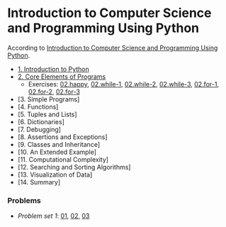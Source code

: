 # Introduction to Computer Science and Programming Using Python
According to [Introduction to Computer Science and Programming Using Python](https://www.edx.org/course/introduction-computer-science-mitx-6-00-1x-10).

- [1. Introduction to Python](https://github.com/elijabesu/ossu-cs/blob/master/1--6.00.1x/01.md)
- [2. Core Elements of Programs](https://github.com/elijabesu/ossu-cs/blob/master/1--6.00.1x/02.md)
  - Exercises: [02.happy](https://github.com/elijabesu/ossu-cs/blob/master/1--6.00.1x/exercises/02.happy.py), [02.while-1](https://github.com/elijabesu/ossu-cs/blob/master/1--6.00.1x/exercises/02.while-1.py), [02.while-2](https://github.com/elijabesu/ossu-cs/blob/master/1--6.00.1x/exercises/02.while-2.py), [02.while-3](https://github.com/elijabesu/ossu-cs/blob/master/1--6.00.1x/exercises/02.while-3.py), [02.for-1](https://github.com/elijabesu/ossu-cs/blob/master/1--6.00.1x/exercises/02.for-1.py), [02.for-2](https://github.com/elijabesu/ossu-cs/blob/master/1--6.00.1x/exercises/02.for-2.py), [02.for-3](https://github.com/elijabesu/ossu-cs/blob/master/1--6.00.1x/exercises/02.for-3.py)
- [3. Simple Programs]
- [4. Functions]
- [5. Tuples and Lists]
- [6. Dictionaries]
- [7. Debugging]
- [8. Assertions and Exceptions]
- [9. Classes and Inheritance]
- [10. An Extended Example]
- [11. Computational Complexity]
- [12. Searching and Sorting Algorithms]
- [13. Visualization of Data]
- [14. Summary]

### Problems
- *Problem set 1*: [01](https://github.com/elijabesu/ossu-cs/blob/master/1--6.00.1x/problems/01.1.py), [02](https://github.com/elijabesu/ossu-cs/blob/master/1--6.00.1x/problems/01.2.py), [03](https://github.com/elijabesu/ossu-cs/blob/master/1--6.00.1x/problems/01.3.py)